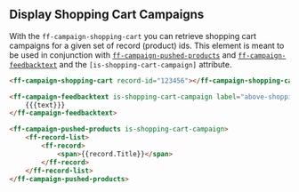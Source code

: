 ## Display Shopping Cart Campaigns
With the `ff-campaign-shopping-cart` you can retrieve shopping cart campaigns for a given set of record (product) ids. This element is meant to be used in conjunction with [`ff-campaign-pushed-products`](http://web-components.fact-finder.de/documentation/ff-campaign-pushed-products) and [`ff-campaign-feedbacktext`](/documentation/1.x/ff-campaign-feedbacktext) and the `[is-shopping-cart-campaign]` attribute.

```html
<ff-campaign-shopping-cart record-id="123456"></ff-campaign-shopping-cart>

<ff-campaign-feedbacktext is-shopping-cart-campaign label="above-shopping-cart">
    {{{text}}}
</ff-campaign-feedbacktext>

<ff-campaign-pushed-products is-shopping-cart-campaign>
    <ff-record-list>
        <ff-record>
            <span>{{record.Title}}</span>
        </ff-record>
    </ff-record-list>
</ff-campaign-pushed-products>
```